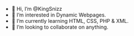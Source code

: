 - 👋 Hi, I’m @KingSnizz
- 👀 I’m interested in Dynamic Webpages.
- 🌱 I’m currently learning HTML, CSS, PHP & XML.
- 💞️ I’m looking to collaborate on anything.

